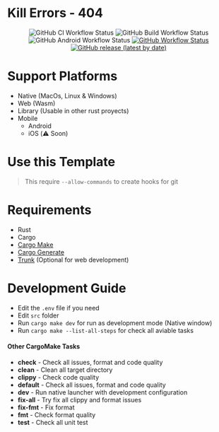 # Kill Errors - 404

<p align="center">
    <img alt="GitHub CI Workflow Status" src="https://img.shields.io/github/actions/workflow/status/SergioRibera/game_kill_errors/ci.yml?label=ci&style=flat-square">
    <img alt="GitHub Build Workflow Status" src="https://img.shields.io/github/actions/workflow/status/SergioRibera/game_kill_errors/build.yml?label=Build%20Native&style=flat-square">
    <img alt="GitHub Android Workflow Status" src="https://img.shields.io/github/actions/workflow/status/SergioRibera/game_kill_errors/build-android.yml?label=Build%20Android&style=flat-square">
    <a href="https://sergioribera.github.io/game_kill_errors"><img alt="GitHub Workflow Status" src="https://img.shields.io/github/actions/workflow/status/SergioRibera/game_kill_errors/release-gh-pages.yml?label=Build%20Web&style=flat-square"></a>
    <a href="https://github.com/SergioRibera/game_kill_errors/releases"><img alt="GitHub release (latest by date)" src="https://img.shields.io/github/v/release/SergioRibera/game_kill_errors?label=download&style=flat-square"></a>
</p>

# Support Platforms
- Native (MacOs, Linux & Windows)
- Web (Wasm)
- Library (Usable in other rust proyects)
- Mobile
  - Android
  - iOS (⚠️ Soon)

# Use this Template
> This require `--allow-commands` to create hooks for git

# Requirements
- Rust
- Cargo
- [Cargo Make](https://github.com/sagiegurari/cargo-make)
- [Cargo Generate](https://github.com/cargo-generate/cargo-generate)
- [Trunk](https://trunkrs.dev) (Optional for web development)

# Development Guide
- Edit the `.env` file if you need
- Edit `src` folder
- Run `cargo make dev` for run as development mode (Native window)
- Run `cargo make --list-all-steps` for check all aviable tasks

#### Other CargoMake Tasks

* **check** - Check all issues, format and code quality
* **clean** - Clean all target directory
* **clippy** - Check code quality
* **default** - Check all issues, format and code quality
* **dev** - Run native launcher with development configuration
* **fix-all** - Try fix all clippy and format issues
* **fix-fmt** - Fix format
* **fmt** - Check format quality
* **test** - Check all unit test
